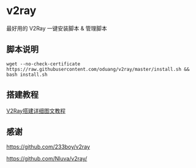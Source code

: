 # v2ray
最好用的 V2Ray 一键安装脚本 &amp; 管理脚本

## 脚本说明
`wget --no-check-certificate https://raw.githubusercontent.com/oduang/v2ray/master/install.sh && bash install.sh`

## 搭建教程
[V2Ray搭建详细图文教程](https://github.com/233boy/v2ray/wiki/V2Ray%E6%90%AD%E5%BB%BA%E8%AF%A6%E7%BB%86%E5%9B%BE%E6%96%87%E6%95%99%E7%A8%8B)

## 感谢
https://github.com/233boy/v2ray

https://github.com/Nluva/v2ray/
